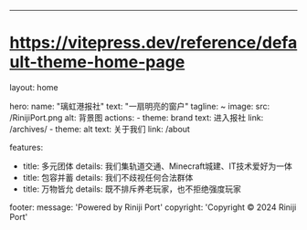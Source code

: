 ---
# https://vitepress.dev/reference/default-theme-home-page
layout: home

hero:
  name: "璃虹港报社"
  text: "一扇明亮的窗户"
  tagline: ~
  image: 
    src: /RinijiPort.png
    alt: 背景图
  actions:
    - theme: brand
      text: 进入报社
      link: /archives/
    - theme: alt
      text: 关于我们
      link: /about

features:
  - title: 多元团体
    details: 我们集轨道交通、Minecraft城建、IT技术爱好为一体
  - title: 包容并蓄
    details: 我们不歧视任何合法群体
  - title: 万物皆允
    details: 既不排斥养老玩家，也不拒绝强度玩家

footer:
  message: 'Powered by Riniji Port'
  copyright: 'Copyright © 2024 Riniji Port'